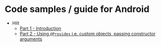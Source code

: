 # Code samples / guide for Android

- Hilt
  - [Part 1 - Introduction](hilt/part-1.md)
  - [Part 2 - Using `@Provides` i.e. custom objects, passing constructor arguments](hilt/part-1.md)
